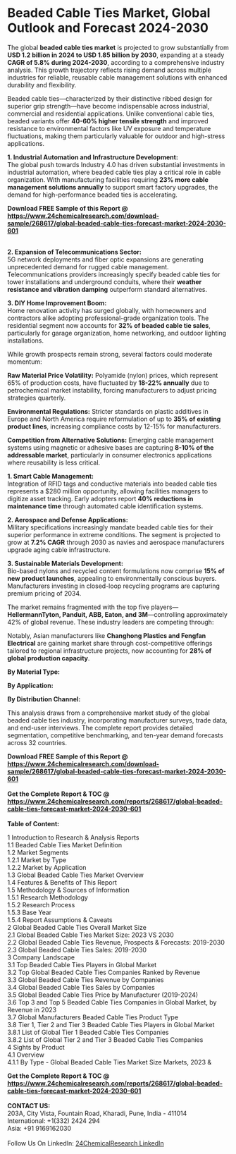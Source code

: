 <h1>Beaded Cable Ties Market, Global Outlook and Forecast 2024-2030</h1><p>The global <strong>beaded cable ties market</strong> is projected to grow substantially from <strong>USD 1.2 billion in 2024 to USD 1.85 billion by 2030</strong>, expanding at a steady <strong>CAGR of 5.8% during 2024-2030</strong>, according to a comprehensive industry analysis. This growth trajectory reflects rising demand across multiple industries for reliable, reusable cable management solutions with enhanced durability and flexibility.</p><p>Beaded cable ties—characterized by their distinctive ribbed design for superior grip strength—have become indispensable across industrial, commercial and residential applications. Unlike conventional cable ties, beaded variants offer <strong>40-60% higher tensile strength</strong> and improved resistance to environmental factors like UV exposure and temperature fluctuations, making them particularly valuable for outdoor and high-stress applications.</p><p><strong>1. Industrial Automation and Infrastructure Development:</strong><br>
The global push towards Industry 4.0 has driven substantial investments in industrial automation, where beaded cable ties play a critical role in cable organization. With manufacturing facilities requiring <strong>23% more cable management solutions annually</strong> to support smart factory upgrades, the demand for high-performance beaded ties is accelerating.</p><div><b>Download FREE Sample of this Report @ 
            <a href="https://www.24chemicalresearch.com/download-sample/268617/global-beaded-cable-ties-forecast-market-2024-2030-601">
            https://www.24chemicalresearch.com/download-sample/268617/global-beaded-cable-ties-forecast-market-2024-2030-601</a></b></div><br><p><strong>2. Expansion of Telecommunications Sector:</strong><br>
5G network deployments and fiber optic expansions are generating unprecedented demand for rugged cable management. Telecommunications providers increasingly specify beaded cable ties for tower installations and underground conduits, where their <strong>weather resistance and vibration damping</strong> outperform standard alternatives.</p><p><strong>3. DIY Home Improvement Boom:</strong><br>
Home renovation activity has surged globally, with homeowners and contractors alike adopting professional-grade organization tools. The residential segment now accounts for <strong>32% of beaded cable tie sales</strong>, particularly for garage organization, home networking, and outdoor lighting installations.</p><p>While growth prospects remain strong, several factors could moderate momentum:</p><p><strong>Raw Material Price Volatility:</strong> Polyamide (nylon) prices, which represent 65% of production costs, have fluctuated by <strong>18-22% annually</strong> due to petrochemical market instability, forcing manufacturers to adjust pricing strategies quarterly.</p><p><strong>Environmental Regulations:</strong> Stricter standards on plastic additives in Europe and North America require reformulation of up to <strong>35% of existing product lines</strong>, increasing compliance costs by 12-15% for manufacturers.</p><p><strong>Competition from Alternative Solutions:</strong> Emerging cable management systems using magnetic or adhesive bases are capturing <strong>8-10% of the addressable market</strong>, particularly in consumer electronics applications where reusability is less critical.</p><p><strong>1. Smart Cable Management:</strong><br>
Integration of RFID tags and conductive materials into beaded cable ties represents a $280 million opportunity, allowing facilities managers to digitize asset tracking. Early adopters report <strong>40% reductions in maintenance time</strong> through automated cable identification systems.</p><p><strong>2. Aerospace and Defense Applications:</strong><br>
Military specifications increasingly mandate beaded cable ties for their superior performance in extreme conditions. The segment is projected to grow at <strong>7.2% CAGR</strong> through 2030 as navies and aerospace manufacturers upgrade aging cable infrastructure.</p><p><strong>3. Sustainable Materials Development:</strong><br>
Bio-based nylons and recycled content formulations now comprise <strong>15% of new product launches</strong>, appealing to environmentally conscious buyers. Manufacturers investing in closed-loop recycling programs are capturing premium pricing of 2034.</p><p>The market remains fragmented with the top five players—<strong>HellermannTyton, Panduit, ABB, Eaton, and 3M</strong>—controlling approximately 42% of global revenue. These industry leaders are competing through:</p><p>Notably, Asian manufacturers like <strong>Changhong Plastics and Fengfan Electrical</strong> are gaining market share through cost-competitive offerings tailored to regional infrastructure projects, now accounting for <strong>28% of global production capacity</strong>.</p><p><strong>By Material Type:</strong></p><p><strong>By Application:</strong></p><p><strong>By Distribution Channel:</strong></p><p>This analysis draws from a comprehensive market study of the global beaded cable ties industry, incorporating manufacturer surveys, trade data, and end-user interviews. The complete report provides detailed segmentation, competitive benchmarking, and ten-year demand forecasts across 32 countries.</p><div><b>Download FREE Sample of this Report @ 
            <a href="https://www.24chemicalresearch.com/download-sample/268617/global-beaded-cable-ties-forecast-market-2024-2030-601">
            https://www.24chemicalresearch.com/download-sample/268617/global-beaded-cable-ties-forecast-market-2024-2030-601</a></b></div><br><div><b>Get the Complete Report & TOC @ 
            <a href="https://www.24chemicalresearch.com/reports/268617/global-beaded-cable-ties-forecast-market-2024-2030-601">
            https://www.24chemicalresearch.com/reports/268617/global-beaded-cable-ties-forecast-market-2024-2030-601</a></b></div><br>
            <b>Table of Content:</b><p>1 Introduction to Research & Analysis Reports<br />
    1.1 Beaded Cable Ties Market Definition<br />
    1.2 Market Segments<br />
        1.2.1 Market by Type<br />
        1.2.2 Market by Application<br />
    1.3 Global Beaded Cable Ties Market Overview<br />
    1.4 Features & Benefits of This Report<br />
    1.5 Methodology & Sources of Information<br />
        1.5.1 Research Methodology<br />
        1.5.2 Research Process<br />
        1.5.3 Base Year<br />
        1.5.4 Report Assumptions & Caveats<br />
2 Global Beaded Cable Ties Overall Market Size<br />
    2.1 Global Beaded Cable Ties Market Size: 2023 VS 2030<br />
    2.2 Global Beaded Cable Ties Revenue, Prospects & Forecasts: 2019-2030<br />
    2.3 Global Beaded Cable Ties Sales: 2019-2030<br />
3 Company Landscape<br />
    3.1 Top Beaded Cable Ties Players in Global Market<br />
    3.2 Top Global Beaded Cable Ties Companies Ranked by Revenue<br />
    3.3 Global Beaded Cable Ties Revenue by Companies<br />
    3.4 Global Beaded Cable Ties Sales by Companies<br />
    3.5 Global Beaded Cable Ties Price by Manufacturer (2019-2024)<br />
    3.6 Top 3 and Top 5 Beaded Cable Ties Companies in Global Market, by Revenue in 2023<br />
    3.7 Global Manufacturers Beaded Cable Ties Product Type<br />
    3.8 Tier 1, Tier 2 and Tier 3 Beaded Cable Ties Players in Global Market<br />
        3.8.1 List of Global Tier 1 Beaded Cable Ties Companies<br />
        3.8.2 List of Global Tier 2 and Tier 3 Beaded Cable Ties Companies<br />
4 Sights by Product<br />
    4.1 Overview<br />
        4.1.1 By Type - Global Beaded Cable Ties Market Size Markets, 2023 &</p><div><b>Get the Complete Report & TOC @ 
            <a href="https://www.24chemicalresearch.com/reports/268617/global-beaded-cable-ties-forecast-market-2024-2030-601">
            https://www.24chemicalresearch.com/reports/268617/global-beaded-cable-ties-forecast-market-2024-2030-601</a></b></div><br><b>CONTACT US:</b><br>
            203A, City Vista, Fountain Road, Kharadi, Pune, India - 411014<br>
            International: +1(332) 2424 294<br>
            Asia: +91 9169162030 <br><br>
            Follow Us On LinkedIn: <a href="https://www.linkedin.com/company/24chemicalresearch/">24ChemicalResearch LinkedIn</a>